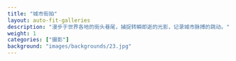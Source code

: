 ```yaml
---
title: "城市街拍"
layout: auto-fit-galleries
description: "漫步于世界各地的街头巷尾，捕捉转瞬即逝的光影，记录城市脉搏的跳动。"
weight: 1
categories: ["摄影"]
background: "images/backgrounds/23.jpg"
---
```

